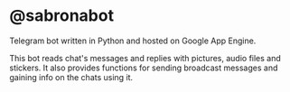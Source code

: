 ﻿# @sabronabot

Telegram bot written in Python and hosted on Google App Engine.

This bot reads chat's messages and replies with pictures, audio files and stickers. It also provides functions for sending broadcast messages and gaining info on the chats using it.
